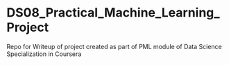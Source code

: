 # DS08_Practical_Machine_Learning_Project
Repo for Writeup of project created as part of PML module of Data Science Specialization in Coursera
